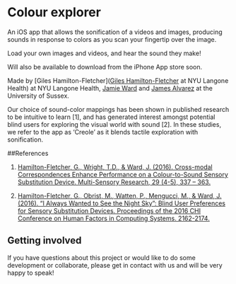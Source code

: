 # Colour explorer

An iOS app that allows the sonification of a videos and images, producing sounds in response to colors as you scan your fingertip over the image.

Load your own images and videos, and hear the sound they make!

Will also be available to download from the iPhone App store soon.

Made by [Giles Hamilton-Fletcher]([Giles Hamilton-Fletcher](https://twitter.com/Gilouxy) at NYU Langone Health) at NYU Langone Health, [Jamie Ward](https://profiles.sussex.ac.uk/p92444-jamie-ward) and [James Alvarez](https://jamesalvarez.co.uk/) at the University of Sussex.


Our choice of sound-color mappings has been shown in published research to be intuitive to learn [1], and has generated interest amongst potential blind users for exploring the visual world with sound [2]. In these studies, we refer to the app as ‘Creole’ as it blends tactile exploration with sonification.

##References

1. [Hamilton-Fletcher, G., Wright, T.D., & Ward, J. (2016). Cross-modal Correspondences Enhance Performance on a Colour-to-Sound Sensory Substitution Device. Multi-Sensory Research, 29 (4-5), 337 – 363.](https://www.researchgate.net/publication/285673654_Cross-Modal_Correspondences_Enhance_Performance_on_a_Colour-to-Sound_Sensory_Substitution_Device)

2. [Hamilton-Fletcher, G., Obrist, M., Watten, P., Mengucci, M., & Ward, J. (2016). “I Always Wanted to See the Night Sky”: Blind User Preferences for Sensory Substitution Devices. Proceedings of the 2016 CHI Conference on Human Factors in Computing Systems. 2162-2174.](https://www.researchgate.net/publication/301931304_I_Always_Wanted_to_See_the_Night_Sky_Blind_User_Preferences_for_Sensory_Substitution_Devices)


## Getting involved

If you have questions about this project or would like to do some development or collaborate, please get in contact with us and will be very happy to speak! 
